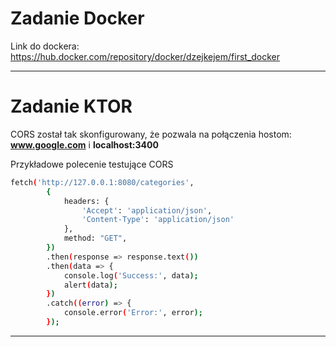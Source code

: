 # Zadanie Docker

Link do dockera:
https://hub.docker.com/repository/docker/dzejkejem/first_docker

---

# Zadanie KTOR

CORS został tak skonfigurowany, że pozwala na połączenia hostom: **www.google.com** i **localhost:3400**

Przykładowe polecenie testujące CORS

```bash
fetch('http://127.0.0.1:8080/categories',
        {
            headers: {
                'Accept': 'application/json',
                'Content-Type': 'application/json'
            },
            method: "GET",
        })
        .then(response => response.text())
        .then(data => {
            console.log('Success:', data);
            alert(data);
        })
        .catch((error) => {
            console.error('Error:', error);
        });
```
---